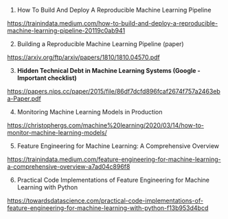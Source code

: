 1. How To Build And Deploy A Reproducible Machine Learning Pipeline

  https://trainindata.medium.com/how-to-build-and-deploy-a-reproducible-machine-learning-pipeline-20119c0ab941

2. Building a Reproducible Machine Learning Pipeline (paper)

  https://arxiv.org/ftp/arxiv/papers/1810/1810.04570.pdf

3. **Hidden Technical Debt in Machine Learning Systems (Google - Important checklist)**

  https://papers.nips.cc/paper/2015/file/86df7dcfd896fcaf2674f757a2463eba-Paper.pdf

4. Monitoring Machine Learning Models in Production

  https://christophergs.com/machine%20learning/2020/03/14/how-to-monitor-machine-learning-models/
  
5. Feature Engineering for Machine Learning: A Comprehensive Overview 

  https://trainindata.medium.com/feature-engineering-for-machine-learning-a-comprehensive-overview-a7ad04c896f8
  
6. Practical Code Implementations of Feature Engineering for Machine Learning with Python

  https://towardsdatascience.com/practical-code-implementations-of-feature-engineering-for-machine-learning-with-python-f13b953d4bcd
